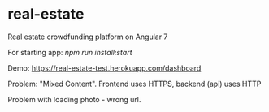 # real-estate
Real estate crowdfunding platform on Angular 7

For starting app: *npm run install:start*

Demo: https://real-estate-test.herokuapp.com/dashboard

Problem: "Mixed Content". Frontend uses HTTPS, backend (api) uses HTTP 

Problem with loading photo - wrong url.
